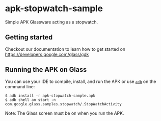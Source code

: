 apk-stopwatch-sample
====================

Simple APK Glassware acting as a stopwatch.

## Getting started

Checkout our documentation to learn how to get started on https://developers.google.com/glass/gdk

## Running the APK on Glass

You can use your IDE to compile, install, and run the APK or use
[`adb`](https://developer.android.com/tools/help/adb.html)
on the command line:

    $ adb install -r apk-stopwatch-sample.apk
    $ adb shell am start -n com.google.glass.samples.stopwatch/.StopWatchActivity

Note: The Glass screen must be on when you run the APK.

